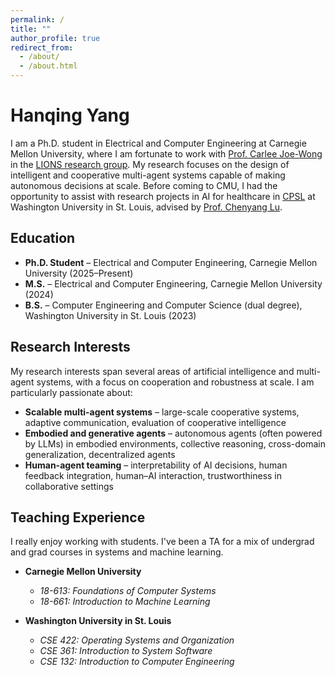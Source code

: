 ```yaml
---
permalink: /
title: ""
author_profile: true
redirect_from: 
  - /about/
  - /about.html
---
```


# Hanqing Yang

I am a Ph.D. student in Electrical and Computer Engineering at Carnegie Mellon University, where I am fortunate to work with [Prof. Carlee Joe-Wong](https://www.andrew.cmu.edu/user/cjoewong/) in the [LIONS research group](https://research.ece.cmu.edu/lions/). My research focuses on the design of intelligent and cooperative multi-agent systems capable of making autonomous decisions at scale. Before coming to CMU, I had the opportunity to assist with research projects in AI for healthcare in [CPSL](https://wsn.cse.wustl.edu/index.php/Cyber-Physical_Systems_Laboratory) at Washington University in St. Louis, advised by [Prof. Chenyang Lu](https://www.cse.wustl.edu/~lu/).

## Education

- **Ph.D. Student** – Electrical and Computer Engineering, Carnegie Mellon University (2025–Present)
- **M.S.** – Electrical and Computer Engineering, Carnegie Mellon University (2024)
- **B.S.** – Computer Engineering and Computer Science (dual degree), Washington University in St. Louis (2023)

## Research Interests

My research interests span several areas of artificial intelligence and multi-agent systems, with a focus on cooperation and robustness at scale. I am particularly passionate about:

- **Scalable multi-agent systems** – large-scale cooperative systems, adaptive communication, evaluation of cooperative intelligence
- **Embodied and generative agents** – autonomous agents (often powered by LLMs) in embodied environments, collective reasoning, cross-domain generalization, decentralized agents
- **Human-agent teaming** – interpretability of AI decisions, human feedback integration, human–AI interaction, trustworthiness in collaborative settings

## Teaching Experience

I really enjoy working with students. I've been a TA for a mix of undergrad and grad courses in systems and machine learning.

- **Carnegie Mellon University**
  - *18-613: Foundations of Computer Systems*
  - *18-661: Introduction to Machine Learning*

- **Washington University in St. Louis**
  - *CSE 422: Operating Systems and Organization*
  - *CSE 361: Introduction to System Software*
  - *CSE 132: Introduction to Computer Engineering*